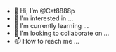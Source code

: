 - 👋 Hi, I’m @Cat8888p
- 👀 I’m interested in ...
- 🌱 I’m currently learning ...
- 💞️ I’m looking to collaborate on ...
- 📫 How to reach me ...

<!---
Cat8888p/Cat8888p is a ✨ special ✨ repository because its `README.md` (this file) appears on your GitHub profile.
You can click the Preview link to take a look at your changes.
--->
